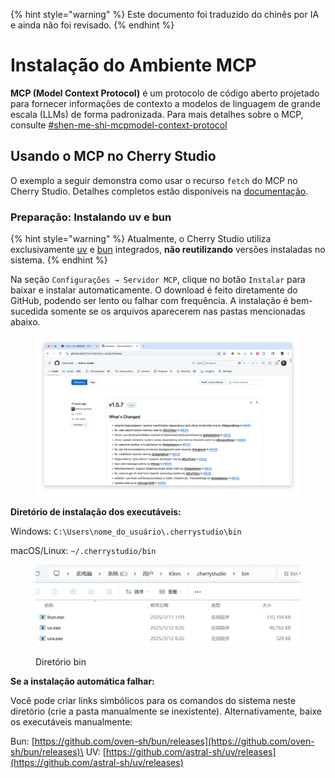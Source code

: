 
{% hint style="warning" %}
Este documento foi traduzido do chinês por IA e ainda não foi revisado.
{% endhint %}

# Instalação do Ambiente MCP

**MCP (Model Context Protocol)** é um protocolo de código aberto projetado para fornecer informações de contexto a modelos de linguagem de grande escala (LLMs) de forma padronizada. Para mais detalhes sobre o MCP, consulte [#shen-me-shi-mcpmodel-context-protocol](../../question-contact/knowledge.md#shen-me-shi-mcpmodel-context-protocol "mention")

## Usando o MCP no Cherry Studio

O exemplo a seguir demonstra como usar o recurso `fetch` do MCP no Cherry Studio. Detalhes completos estão disponíveis na [documentação](https://github.com/modelcontextprotocol/servers/tree/main/src/fetch).

### **Preparação: Instalando uv e bun**

{% hint style="warning" %}
Atualmente, o Cherry Studio utiliza exclusivamente [uv](https://github.com/astral-sh/uv) e [bun](https://github.com/oven-sh/bun) integrados, **não reutilizando** versões instaladas no sistema.
{% endhint %}

Na seção `Configurações → Servidor MCP`, clique no botão `Instalar` para baixar e instalar automaticamente. O download é feito diretamente do GitHub, podendo ser lento ou falhar com frequência. A instalação é bem-sucedida somente se os arquivos aparecerem nas pastas mencionadas abaixo.

<figure><img src="../../.gitbook/assets/image (2) (1).png" alt=""><figcaption></figcaption></figure>

**Diretório de instalação dos executáveis:**

Windows: `C:\Users\nome_do_usuário\.cherrystudio\bin`

macOS/Linux: `~/.cherrystudio/bin`

<figure><img src="../../.gitbook/assets/MCP-cherrystudio_bin_文件夹.png" alt=""><figcaption><p>Diretório bin</p></figcaption></figure>

**Se a instalação automática falhar:**

Você pode criar links simbólicos para os comandos do sistema neste diretório (crie a pasta manualmente se inexistente). Alternativamente, baixe os executáveis manualmente:

Bun: [https://github.com/oven-sh/bun/releases](https://github.com/oven-sh/bun/releases)\
UV: [https://github.com/astral-sh/uv/releases](https://github.com/astral-sh/uv/releases)
